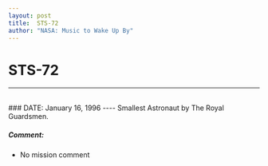```yaml
---
layout: post
title:  STS-72
author: "NASA: Music to Wake Up By"
---
```


# STS-72
----
<br/>
### DATE: January 16, 1996
----
Smallest Astronaut by The Royal Guardsmen.

##### Comment:
* No mission comment
